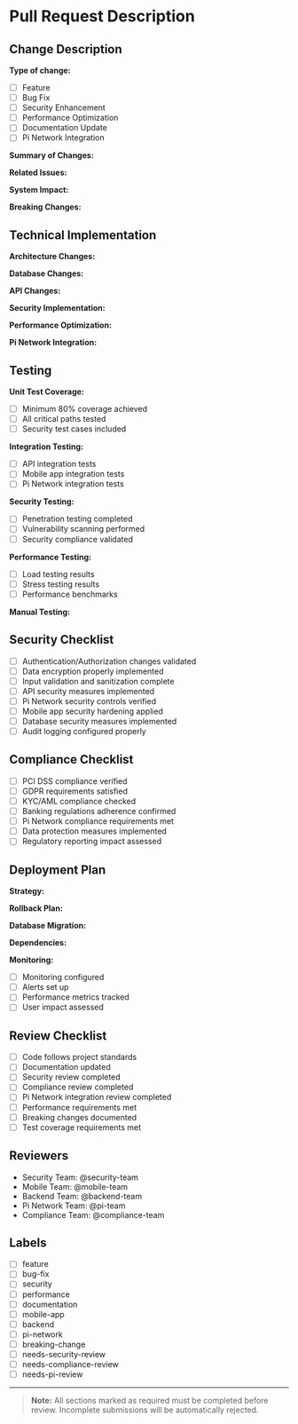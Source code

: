 # Pull Request Description

## Change Description
**Type of change:**
- [ ] Feature
- [ ] Bug Fix
- [ ] Security Enhancement
- [ ] Performance Optimization
- [ ] Documentation Update
- [ ] Pi Network Integration

**Summary of Changes:**
<!-- Provide a detailed description of changes with impact analysis -->

**Related Issues:**
<!-- List related issue tickets and dependencies -->

**System Impact:**
<!-- Describe system-wide impact of changes -->

**Breaking Changes:**
<!-- List any breaking changes and required migration steps -->

## Technical Implementation
**Architecture Changes:**
<!-- Include system diagrams for architectural changes -->

**Database Changes:**
<!-- Detail schema changes and include migration scripts -->

**API Changes:**
<!-- Document API changes and backward compatibility -->

**Security Implementation:**
<!-- Describe security measures implemented -->

**Performance Optimization:**
<!-- Detail performance improvements -->

**Pi Network Integration:**
<!-- Specify Pi Network integration details -->

## Testing
**Unit Test Coverage:**
- [ ] Minimum 80% coverage achieved
- [ ] All critical paths tested
- [ ] Security test cases included

**Integration Testing:**
- [ ] API integration tests
- [ ] Mobile app integration tests
- [ ] Pi Network integration tests

**Security Testing:**
- [ ] Penetration testing completed
- [ ] Vulnerability scanning performed
- [ ] Security compliance validated

**Performance Testing:**
- [ ] Load testing results
- [ ] Stress testing results
- [ ] Performance benchmarks

**Manual Testing:**
<!-- Document manual test scenarios and results -->

## Security Checklist
- [ ] Authentication/Authorization changes validated
- [ ] Data encryption properly implemented
- [ ] Input validation and sanitization complete
- [ ] API security measures implemented
- [ ] Pi Network security controls verified
- [ ] Mobile app security hardening applied
- [ ] Database security measures implemented
- [ ] Audit logging configured properly

## Compliance Checklist
- [ ] PCI DSS compliance verified
- [ ] GDPR requirements satisfied
- [ ] KYC/AML compliance checked
- [ ] Banking regulations adherence confirmed
- [ ] Pi Network compliance requirements met
- [ ] Data protection measures implemented
- [ ] Regulatory reporting impact assessed

## Deployment Plan
**Strategy:**
<!-- Detail deployment strategy and steps -->

**Rollback Plan:**
<!-- Document rollback procedures -->

**Database Migration:**
<!-- List database migration steps -->

**Dependencies:**
<!-- Map service dependencies -->

**Monitoring:**
- [ ] Monitoring configured
- [ ] Alerts set up
- [ ] Performance metrics tracked
- [ ] User impact assessed

## Review Checklist
- [ ] Code follows project standards
- [ ] Documentation updated
- [ ] Security review completed
- [ ] Compliance review completed
- [ ] Pi Network integration review completed
- [ ] Performance requirements met
- [ ] Breaking changes documented
- [ ] Test coverage requirements met

## Reviewers
<!-- Auto-assigned based on change type -->
- Security Team: @security-team
- Mobile Team: @mobile-team
- Backend Team: @backend-team
- Pi Network Team: @pi-team
- Compliance Team: @compliance-team

## Labels
<!-- Add relevant labels -->
- [ ] feature
- [ ] bug-fix
- [ ] security
- [ ] performance
- [ ] documentation
- [ ] mobile-app
- [ ] backend
- [ ] pi-network
- [ ] breaking-change
- [ ] needs-security-review
- [ ] needs-compliance-review
- [ ] needs-pi-review

---
> **Note:** All sections marked as required must be completed before review. Incomplete submissions will be automatically rejected.